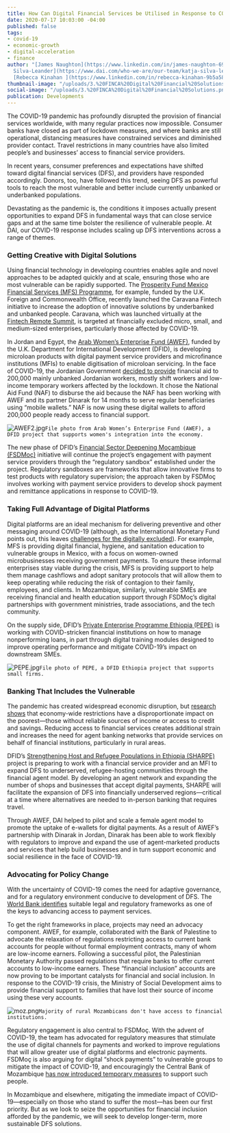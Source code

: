 ```yaml
---
title: How Can Digital Financial Services be Utilised in Response to COVID-19?
date: 2020-07-17 10:03:00 -04:00
published: false
tags:
- covid-19
- economic-growth
- digital-acceleration
- finance
author: "[James Naughton](https://www.linkedin.com/in/james-naughton-69973417/), [Katja
  Silva-Leander](https://www.dai.com/who-we-are/our-team/katja-silva-leander), and
  [Rebecca Kinahan ](https://www.linkedin.com/in/rebecca-kinahan-9b5a5889/)"
thumbnail-image: "/uploads/3.%20FINCA%20Digital%20Financial%20Solutions.png"
social-image: "/uploads/3.%20FINCA%20Digital%20Financial%20Solutions.png"
publication: Developments
---
```


The COVID-19 pandemic has profoundly disrupted the provision of financial services worldwide, with many regular practices now impossible. Consumer banks have closed as part of lockdown measures, and where banks are still operational, distancing measures have constrained services and diminished provider contact. Travel restrictions in many countries have also limited people’s and businesses’ access to financial service providers. 

In recent years, consumer preferences and expectations have shifted toward digital financial services (DFS), and providers have responded accordingly. Donors, too, have followed this trend, seeing DFS as powerful tools to reach the most vulnerable and better include currently unbanked or underbanked populations.





Devastating as the pandemic is, the conditions it imposes actually present opportunities to expand DFS in fundamental ways that can close service gaps and at the same time bolster the resilience of vulnerable people. At DAI, our COVID-19 response includes scaling up DFS interventions across a range of themes.

### Getting Creative with Digital Solutions

Using financial technology in developing countries enables agile and novel approaches to be adapted quickly and at scale, ensuring those who are most vulnerable can be rapidly supported. The [Prosperity Fund Mexico Financial Services (MFS) Programme](https://www.dai.com/our-work/projects/mexico-prosperity-fund-mexico-financial-services-programme), for example, funded by the U.K. Foreign and Commonwealth Office, recently launched the Caravana Fintech initiative to increase the adoption of innovative solutions by underbanked and unbanked people. Caravana, which was launched virtually at the [Fintech Remote Summit](https://www.fintechrs.com/live), is targeted at financially excluded micro, small, and medium-sized enterprises, particularly those affected by COVID-19.

In Jordan and Egypt, the [Arab Women’s Enterprise Fund (AWEF)](https://www.dai.com/our-work/projects/jordan-egypt-and-palestine-arab-women-enterprise-fund), funded by the U.K. Department for International Development (DFID), is developing microloan products with digital payment service providers and microfinance institutions (MFIs) to enable digitisation of microloan servicing. In the face of COVID-19, the Jordanian Government [decided to provide](https://www.rsm.global/jordan/news/govt-issues-defence-order-no-9-support-non-working-employees-employers-daily-wage-workers) financial aid to 200,000 mainly unbanked Jordanian workers, mostly shift workers and low-income temporary workers affected by the lockdown. It chose the National Aid Fund (NAF) to disburse the aid because the NAF has been working with AWEF and its partner Dinarak for 14 months to serve regular beneficiaries using “mobile wallets.” NAF is now using these digital wallets to afford 200,000 people ready access to financial support. 

![AWEF2.jpg](/uploads/AWEF2.jpg)`File photo from Arab Women’s Enterprise Fund (AWEF), a DFID project that supports women's integration into the economy.`

The new phase of DFID’s [Financial Sector Deepening Moçambique (FSDMoç)](https://www.dai.com/our-work/projects/mozambique-financial-sector-deepening-fsdmoc) initiative will continue the project’s engagement with payment service providers through the “regulatory sandbox” established under the project. Regulatory sandboxes are frameworks that allow innovative firms to test products with regulatory supervision; the approach taken by FSDMoç involves working with payment service providers to develop shock payment and remittance applications in response to COVID-19.

### Taking Full Advantage of Digital Platforms  

Digital platforms are an ideal mechanism for delivering preventive and other messaging around COVID-19 (although, as the International Monetary Fund points out, this leaves [challenges for the digitally excluded](https://blogs.imf.org/2020/07/01/digital-financial-inclusion-in-the-times-of-covid-19/)). For example, MFS is providing digital financial, hygiene, and sanitation education to vulnerable groups in Mexico, with a focus on women-owned microbusinesses receiving government payments. To ensure these informal enterprises stay viable during the crisis, MFS is providing support to help them manage cashflows and adopt sanitary protocols that will allow them to keep operating while reducing the risk of contagion to their family, employees, and clients. In Mozambique, similarly, vulnerable SMEs are receiving financial and health education support through FSDMoç’s digital partnerships with government ministries, trade associations, and the tech community. 

On the supply side, DFID’s [Private Enterprise Programme Ethiopia (PEPE)](https://www.dai.com/our-work/projects/ethiopia-private-enterprise-programme-ethiopia-pepe) is working with COVID-stricken financial institutions on how to manage nonperforming loans, in part through digital training modules designed to improve operating performance and mitigate COVID-19’s impact on downstream SMEs.

![PEPE.jpg](/uploads/PEPE.jpg)`File photo of PEPE, a DFID Ethiopia project that supports small firms.`

### Banking That Includes the Vulnerable

The pandemic has created widespread economic disruption, but [research shows](https://www.wider.unu.edu/sites/default/files/Publications/Working-paper/PDF/wp2020-77.pdf) that economy-wide restrictions have a disproportionate impact on the poorest—those without reliable sources of income or access to credit and savings. Reducing access to financial services creates additional strain and increases the need for agent banking networks that provide services on behalf of financial institutions, particularly in rural areas.

DFID’s [Strengthening Host and Refugee Populations in Ethiopia (SHARPE)](https://www.dai.com/our-work/projects/ethiopia-strengthening-host-and-refugee-populations-sharpe) project is preparing to work with a financial service provider and an MFI to expand DFS to underserved, refugee-hosting communities through the financial agent model. By developing an agent network and expanding the number of shops and businesses that accept digital payments, SHARPE will facilitate the expansion of DFS into financially underserved regions—critical at a time where alternatives are needed to in-person banking that requires travel.

Through AWEF, DAI helped to pilot and scale a female agent model to promote the uptake of e-wallets for digital payments. As a result of AWEF’s partnership with Dinarak in Jordan, Dinarak has been able to work flexibly with regulators to improve and expand the use of agent-marketed products and services that help build businesses and in turn support economic and social resilience in the face of COVID-19. 

### Advocating for Policy Change

With the uncertainty of COVID-19 comes the need for adaptive governance, and for a regulatory environment conducive to development of DFS. The [World Bank identifies](https://www.worldbank.org/en/topic/financialinclusion/brief/pafi-task-force-and-report) suitable legal and regulatory frameworks as one of the keys to advancing access to payment services.

To get the right frameworks in place, projects may need an advocacy component. AWEF, for example, collaborated with the Bank of Palestine to advocate the relaxation of regulations restricting access to current bank accounts for people without formal employment contracts, many of whom are low-income earners. Following a successful pilot, the Palestinian Monetary Authority passed regulations that require banks to offer current accounts to low-income earners. These “financial inclusion” accounts are now proving to be important catalysts for financial and social inclusion. In response to the COVID-19 crisis, the Ministry of Social Development aims to provide financial support to families that have lost their source of income using these very accounts.

![moz.png](/uploads/moz.png)`Majority of rural Mozambicans don't have access to financial institutions.`

Regulatory engagement is also central to FSDMoç. With the advent of COVID-19, the team has advocated for regulatory measures that stimulate the use of digital channels for payments and worked to improve regulations that will allow greater use of digital platforms and electronic payments. FSDMoç is also arguing for digital “shock payments” to vulnerable groups to mitigate the impact of COVID-19, and encouragingly the Central Bank of Mozambique [has now introduced temporary measures](https://clubofmozambique.com/news/mozambique-central-bank-orders-cuts-to-e-transfer-fees-for-three-months-156682/) to support such people.

In Mozambique and elsewhere, mitigating the immediate impact of COVID-19—especially on those who stand to suffer the most—has been our first priority. But as we look to seize the opportunities for financial inclusion afforded by the pandemic, we will seek to develop longer-term, more sustainable DFS solutions. 